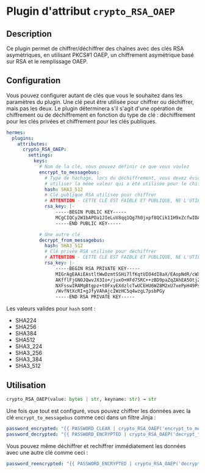 <!--
Hermes : Change Data Capture (CDC) tool from any source(s) to any target
Copyright (C) 2024 INSA Strasbourg

This file is part of Hermes.

Hermes is free software: you can redistribute it and/or modify
it under the terms of the GNU General Public License as published by
the Free Software Foundation, either version 3 of the License, or
(at your option) any later version.

Hermes is distributed in the hope that it will be useful,
but WITHOUT ANY WARRANTY; without even the implied warranty of
MERCHANTABILITY or FITNESS FOR A PARTICULAR PURPOSE. See the
GNU General Public License for more details.

You should have received a copy of the GNU General Public License
along with Hermes. If not, see <https://www.gnu.org/licenses/>.
-->

# Plugin d'attribut `crypto_RSA_OAEP`

## Description

Ce plugin permet de chiffrer/déchiffrer des chaînes avec des clés RSA asymétriques, en utilisant PKCS#1 OAEP, un chiffrement asymétrique basé sur RSA et le remplissage OAEP.

## Configuration

Vous pouvez configurer autant de clés que vous le souhaitez dans les paramètres du plugin. Une clé peut être utilisée pour chiffrer ou déchiffrer, mais pas les deux. Le plugin déterminera s'il s'agit d'une opération de chiffrement ou de déchiffrement en fonction du type de clé : déchiffrement pour les clés privées et chiffrement pour les clés publiques.

```yaml
hermes:
  plugins:
    attributes:
      crypto_RSA_OAEP:
        settings:
          keys:
            # Nom de la clé, vous pouvez définir ce que vous voulez
            encrypt_to_messagebus:
              # Type de hachage, lors du déchiffrement, vous devez évidemment
              # utiliser la même valeur qui a été utilisée pour le chiffrement
              hash: SHA3_512
              # Clé publique RSA utilisée pour chiffrer
              # ATTENTION - CETTE CLÉ EST FAIBLE ET PUBLIQUE, NE L'UTILISEZ JAMAIS
              rsa_key: |-
                  -----BEGIN PUBLIC KEY-----
                  MCgCIQCy2W1bAPOa1JIeLuV8qq1Qg7h0jxpf8QCik11H9xZcfwIDAQAB
                  -----END PUBLIC KEY-----

            # Une autre clé
            decrypt_from_messagebus:
              hash: SHA3_512
              # Clé privée RSA utilisée pour déchiffrer
              # ATTENTION - CETTE CLÉ EST FAIBLE ET PUBLIQUE, NE L'UTILISEZ JAMAIS
              rsa_key: |-
                  -----BEGIN RSA PRIVATE KEY-----
                  MIGrAgEAAiEAstltWwDzmtSSHi7lfKqtUIO4dI8aX/EAopNdR/cWXH8CAwEAAQIh
                  AKfflFjGNOJQwvJX3Io+/juxO+HFd7SRC++zBD9paZqZAhEA5OtjZQUapRrV/aC5
                  NXFsswIRAMgBtgpz+t0FxyEXdzlcTwUCEHU6WZ8M2xU7xePpH49Ps2MCEQC+78s+
                  /WvfNtXcRI+gJfyVAhAjcIWzHC5q4wzgL7psbPGy
                  -----END RSA PRIVATE KEY-----
```

Les valeurs valides pour `hash` sont :

- SHA224
- SHA256
- SHA384
- SHA512
- SHA3_224
- SHA3_256
- SHA3_384
- SHA3_512

## Utilisation

```python
crypto_RSA_OAEP(value: bytes | str, keyname: str) → str
```

Une fois que tout est configuré, vous pouvez chiffrer les données avec la clé `encrypt_to_messagebus` comme ceci dans un filtre Jinja :

```yaml
password_encrypted: "{{ PASSWORD_CLEAR | crypto_RSA_OAEP('encrypt_to_messagebus') }}"
password_decrypted: "{{ PASSWORD_ENCRYPTED | crypto_RSA_OAEP('decrypt_from_messagebus') }}"
```

Vous pouvez même déchiffrer et rechiffrer immédiatement les données avec une autre clé comme ceci :

```yaml
password_reencrypted: "{{ PASSWORD_ENCRYPTED | crypto_RSA_OAEP('decrypt_from_datasource') | crypto_RSA_OAEP('encrypt_to_messagebus') }}"
```
